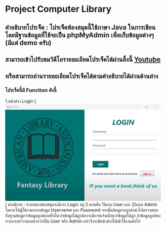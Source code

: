 # Project Computer Library
## คำอธิบายโปรเจ็ค : โปรเจ็คห้องสมุดนี้ใช้ภาษา Java ในการเขียนโดยมีฐานข้อมูลที่ใช้จะเป็น phpMyAdmin เพื่อเก็บข้อมูลต่างๆ (มีแต่ demo ครับ)
## สามารถเข้าไปรับชมวิดีโอรายละเอียดโปรเจ็คได้ผ่านลิ้งนี้ [Youtube](https://www.youtube.com/watch?v=Nx55upIq5hY&t=15s)
## หรือสามารถอ่านรายละเอียดโปรเจ็คได้ตามคำอธิบายได้ผ่านด้านล่าง
### โปรเจ็คนี้มี Function ดังนี้
1.หน้าต่าง Login
[![Login](asset/Login.png)]
คำอธิบาย : ระบบของห้องสมุดจะมีการ Login อยู่ 2 แบบคือ 1)แบบ User และ 2)แบบ Admin โดยจะให้ผู้ใช้งานกรอกข้อมูล Username และ Password จากนั้นข้อมูลจะถูกส่งนำไปตรวจสอบกับฐานข้อมูลว่าข้อมูลถูกต้องหรือไม่ 
ถ้าข้อมูลไม่ถูกต้องจะมีการแจ้งเตือนว่าข้อมูลไม่ถูก
ถ้าข้อมูลถูกต้อง ระบบจะตรวจสอบด้วยว่าเป็น User หรือ Admin แล้วจึงจะมีหน้าต่างให้เข้าใช้งานต่อไป


